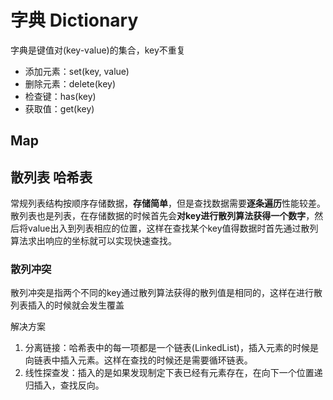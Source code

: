 # 字典 Dictionary

字典是键值对(key-value)的集合，key不重复

+ 添加元素：set(key, value)
+ 删除元素：delete(key)
+ 检查键：has(key)
+ 获取值：get(key)

## Map

## 散列表 哈希表

常规列表结构按顺序存储数据，**存储简单**，但是查找数据需要**逐条遍历**性能较差。散列表也是列表，在存储数据的时候首先会**对key进行散列算法获得一个数字**，然后将value出入到列表相应的位置，这样在查找某个key值得数据时首先通过散列算法求出响应的坐标就可以实现快速查找。

### 散列冲突

散列冲突是指两个不同的key通过散列算法获得的散列值是相同的，这样在进行散列表插入的时候就会发生覆盖

解决方案

1. 分离链接：哈希表中的每一项都是一个链表(LinkedList)，插入元素的时候是向链表中插入元素。这样在查找的时候还是需要循环链表。
2. 线性探查发：插入的是如果发现制定下表已经有元素存在，在向下一个位置递归插入，查找反向。
